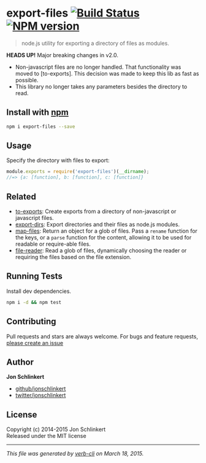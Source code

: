 # export-files  [![Build Status](https://travis-ci.org/jonschlinkert/export-files.svg)](https://travis-ci.org/jonschlinkert/export-files)  [![NPM version](https://badge.fury.io/js/export-files.svg)](http://badge.fury.io/js/export-files)

> node.js utility for exporting a directory of files as modules.

**HEADS UP!** Major breaking changes in v2.0. 

- Non-javascript files are no longer handled. That functionality was moved to [to-exports]. This decision was made to keep this lib as fast as possible.
- This library no longer takes any parameters besides the directory to read. 

## Install with [npm](npmjs.org)

```bash
npm i export-files --save
```

## Usage

Specify the directory with files to export:

```js
module.exports = require('export-files')(__dirname);
//=> {a: [function], b: [function], c: [function]}
```

## Related
* [to-exports](https://github.com/jonschlinkert/to-exports): Create exports from a directory of non-javascript or javascript files.
* [export-dirs](https://github.com/jonschlinkert/export-dirs): Export directories and their files as node.js modules.
* [map-files](https://github.com/jonschlinkert/map-files): Return an object for a glob of files. Pass a `rename` function for the keys, or a `parse` function for the content, allowing it to be used for readable or require-able files.
* [file-reader](https://github.com/jonschlinkert/file-reader): Read a glob of files, dynamically choosing the reader or requiring the files based on the file extension.

## Running Tests
Install dev dependencies.

```bash
npm i -d && npm test
```

## Contributing
Pull requests and stars are always welcome. For bugs and feature requests, [please create an issue](https://github.com/jonschlinkert/export-files/issues)

## Author

**Jon Schlinkert**
 
+ [github/jonschlinkert](https://github.com/jonschlinkert)
+ [twitter/jonschlinkert](http://twitter.com/jonschlinkert) 

## License
Copyright (c) 2014-2015 Jon Schlinkert  
Released under the MIT license

***

_This file was generated by [verb-cli](https://github.com/assemble/verb-cli) on March 18, 2015._
<!-- deps:mocha -->